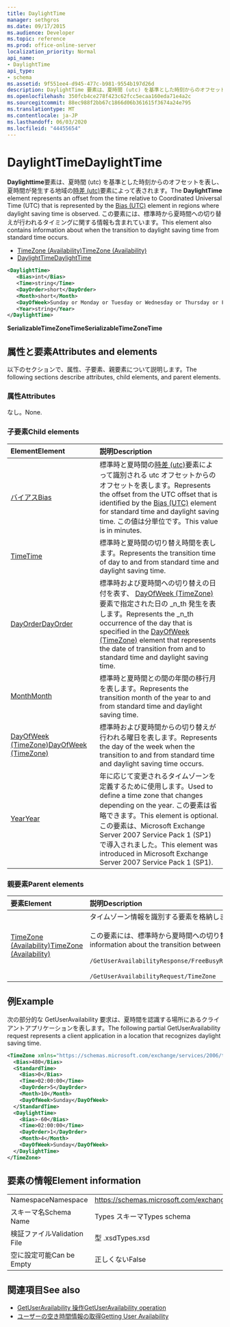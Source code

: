 ```yaml
---
title: DaylightTime
manager: sethgros
ms.date: 09/17/2015
ms.audience: Developer
ms.topic: reference
ms.prod: office-online-server
localization_priority: Normal
api_name:
- DaylightTime
api_type:
- schema
ms.assetid: 9f551ee4-d945-477c-b981-9554b197d26d
description: DaylightTime 要素は、夏時間 (utc) を基準とした時刻からのオフセットを表し、夏時間が発生する地域の時差 (UTC) 要素によって表されます。 この要素には、標準時から夏時間への切り替えが行われるタイミングに関する情報も含まれています。
ms.openlocfilehash: 350fcb4ce278f423c62fcc5ecaa160eda71e4a2c
ms.sourcegitcommit: 88ec988f2bb67c1866d06b361615f3674a24e795
ms.translationtype: MT
ms.contentlocale: ja-JP
ms.lasthandoff: 06/03/2020
ms.locfileid: "44455654"
---
```

# <a name="daylighttime"></a><span data-ttu-id="9f6d2-104">DaylightTime</span><span class="sxs-lookup"><span data-stu-id="9f6d2-104">DaylightTime</span></span>

<span data-ttu-id="9f6d2-105">**Daylighttime**要素は、夏時間 (utc) を基準とした時刻からのオフセットを表し、夏時間が発生する地域の[時差 (utc)](bias-utc.md)要素によって表されます。</span><span class="sxs-lookup"><span data-stu-id="9f6d2-105">The **DaylightTime** element represents an offset from the time relative to Coordinated Universal Time (UTC) that is represented by the [Bias (UTC)](bias-utc.md) element in regions where daylight saving time is observed.</span></span> <span data-ttu-id="9f6d2-106">この要素には、標準時から夏時間への切り替えが行われるタイミングに関する情報も含まれています。</span><span class="sxs-lookup"><span data-stu-id="9f6d2-106">This element also contains information about when the transition to daylight saving time from standard time occurs.</span></span> 
  
- [<span data-ttu-id="9f6d2-107">TimeZone (Availability)</span><span class="sxs-lookup"><span data-stu-id="9f6d2-107">TimeZone (Availability)</span></span>](timezone-availability.md) 
- [<span data-ttu-id="9f6d2-108">DaylightTime</span><span class="sxs-lookup"><span data-stu-id="9f6d2-108">DaylightTime</span></span>](daylighttime.md)
  
```xml
<DaylightTime>
   <Bias>int</Bias>
   <Time>string</Time>
   <DayOrder>short</DayOrder>
   <Month>short</Month>
   <DayOfWeek>Sunday or Monday or Tuesday or Wednesday or Thursday or Friday or Saturday</DayOfWeek>
   <Year>string</Year>
</DaylightTime>
```

<span data-ttu-id="9f6d2-109">**SerializableTimeZoneTime**</span><span class="sxs-lookup"><span data-stu-id="9f6d2-109">**SerializableTimeZoneTime**</span></span>

## <a name="attributes-and-elements"></a><span data-ttu-id="9f6d2-110">属性と要素</span><span class="sxs-lookup"><span data-stu-id="9f6d2-110">Attributes and elements</span></span>

<span data-ttu-id="9f6d2-111">以下のセクションで、属性、子要素、親要素について説明します。</span><span class="sxs-lookup"><span data-stu-id="9f6d2-111">The following sections describe attributes, child elements, and parent elements.</span></span>
  
### <a name="attributes"></a><span data-ttu-id="9f6d2-112">属性</span><span class="sxs-lookup"><span data-stu-id="9f6d2-112">Attributes</span></span>

<span data-ttu-id="9f6d2-113">なし。</span><span class="sxs-lookup"><span data-stu-id="9f6d2-113">None.</span></span>
  
### <a name="child-elements"></a><span data-ttu-id="9f6d2-114">子要素</span><span class="sxs-lookup"><span data-stu-id="9f6d2-114">Child elements</span></span>

|<span data-ttu-id="9f6d2-115">**Element**</span><span class="sxs-lookup"><span data-stu-id="9f6d2-115">**Element**</span></span>|<span data-ttu-id="9f6d2-116">**説明**</span><span class="sxs-lookup"><span data-stu-id="9f6d2-116">**Description**</span></span>|
|:-----|:-----|
|[<span data-ttu-id="9f6d2-117">バイアス</span><span class="sxs-lookup"><span data-stu-id="9f6d2-117">Bias</span></span>](bias.md) <br/> |<span data-ttu-id="9f6d2-118">標準時と夏時間の[時差 (utc)](bias-utc.md)要素によって識別される utc オフセットからのオフセットを表します。</span><span class="sxs-lookup"><span data-stu-id="9f6d2-118">Represents the offset from the UTC offset that is identified by the [Bias (UTC)](bias-utc.md) element for standard time and daylight saving time.</span></span> <span data-ttu-id="9f6d2-119">この値は分単位です。</span><span class="sxs-lookup"><span data-stu-id="9f6d2-119">This value is in minutes.</span></span>  <br/> |
|[<span data-ttu-id="9f6d2-120">Time</span><span class="sxs-lookup"><span data-stu-id="9f6d2-120">Time</span></span>](time.md) <br/> |<span data-ttu-id="9f6d2-121">標準時と夏時間の切り替え時間を表します。</span><span class="sxs-lookup"><span data-stu-id="9f6d2-121">Represents the transition time of day to and from standard time and daylight saving time.</span></span>  <br/> |
|[<span data-ttu-id="9f6d2-122">DayOrder</span><span class="sxs-lookup"><span data-stu-id="9f6d2-122">DayOrder</span></span>](dayorder.md) <br/> |<span data-ttu-id="9f6d2-123">標準時および夏時間への切り替えの日付を表す、 [DayOfWeek (TimeZone)](dayofweek-timezone.md)要素で指定された日の _n_th 発生を表します。</span><span class="sxs-lookup"><span data-stu-id="9f6d2-123">Represents the  _n_th occurrence of the day that is specified in the [DayOfWeek (TimeZone)](dayofweek-timezone.md) element that represents the date of transition from and to standard time and daylight saving time.</span></span>  <br/> |
|[<span data-ttu-id="9f6d2-124">Month</span><span class="sxs-lookup"><span data-stu-id="9f6d2-124">Month</span></span>](month.md) <br/> |<span data-ttu-id="9f6d2-125">標準時と夏時間との間の年間の移行月を表します。</span><span class="sxs-lookup"><span data-stu-id="9f6d2-125">Represents the transition month of the year to and from standard time and daylight saving time.</span></span>  <br/> |
|[<span data-ttu-id="9f6d2-126">DayOfWeek (TimeZone)</span><span class="sxs-lookup"><span data-stu-id="9f6d2-126">DayOfWeek (TimeZone)</span></span>](dayofweek-timezone.md) <br/> |<span data-ttu-id="9f6d2-127">標準時および夏時間からの切り替えが行われる曜日を表します。</span><span class="sxs-lookup"><span data-stu-id="9f6d2-127">Represents the day of the week when the transition to and from standard time and daylight saving time occurs.</span></span>  <br/> |
|[<span data-ttu-id="9f6d2-128">Year</span><span class="sxs-lookup"><span data-stu-id="9f6d2-128">Year</span></span>](year.md) <br/> |<span data-ttu-id="9f6d2-129">年に応じて変更されるタイムゾーンを定義するために使用します。</span><span class="sxs-lookup"><span data-stu-id="9f6d2-129">Used to define a time zone that changes depending on the year.</span></span> <span data-ttu-id="9f6d2-130">この要素は省略できます。</span><span class="sxs-lookup"><span data-stu-id="9f6d2-130">This element is optional.</span></span> <span data-ttu-id="9f6d2-131">この要素は、Microsoft Exchange Server 2007 Service Pack 1 (SP1) で導入されました。</span><span class="sxs-lookup"><span data-stu-id="9f6d2-131">This element was introduced in Microsoft Exchange Server 2007 Service Pack 1 (SP1).</span></span>  <br/> |
   
### <a name="parent-elements"></a><span data-ttu-id="9f6d2-132">親要素</span><span class="sxs-lookup"><span data-stu-id="9f6d2-132">Parent elements</span></span>

|<span data-ttu-id="9f6d2-133">**要素**</span><span class="sxs-lookup"><span data-stu-id="9f6d2-133">**Element**</span></span>|<span data-ttu-id="9f6d2-134">**説明**</span><span class="sxs-lookup"><span data-stu-id="9f6d2-134">**Description**</span></span>|
|:-----|:-----|
|[<span data-ttu-id="9f6d2-135">TimeZone (Availability)</span><span class="sxs-lookup"><span data-stu-id="9f6d2-135">TimeZone (Availability)</span></span>](timezone-availability.md) <br/> | <span data-ttu-id="9f6d2-136">タイムゾーン情報を識別する要素を格納します。</span><span class="sxs-lookup"><span data-stu-id="9f6d2-136">Contains elements that identify time zone information.</span></span><br/><br/><span data-ttu-id="9f6d2-137">この要素には、標準時から夏時間への切り替えに関する情報も含まれています。</span><span class="sxs-lookup"><span data-stu-id="9f6d2-137">This element also contains information about the transition between standard time and daylight saving time.</span></span><br/><br/>`/GetUserAvailabilityResponse/FreeBusyResponseArray/FreeBusyResponse/FreeBusyView/WorkingHours/TimeZone` <br/><br/>`/GetUserAvailabilityRequest/TimeZone` <br/> |
   
## <a name="example"></a><span data-ttu-id="9f6d2-138">例</span><span class="sxs-lookup"><span data-stu-id="9f6d2-138">Example</span></span>

<span data-ttu-id="9f6d2-139">次の部分的な GetUserAvailability 要求は、夏時間を認識する場所にあるクライアントアプリケーションを表します。</span><span class="sxs-lookup"><span data-stu-id="9f6d2-139">The following partial GetUserAvailability request represents a client application in a location that recognizes daylight saving time.</span></span>
  
```xml
<TimeZone xmlns="https://schemas.microsoft.com/exchange/services/2006/types">
  <Bias>480</Bias>
  <StandardTime>
    <Bias>0</Bias>
    <Time>02:00:00</Time>
    <DayOrder>5</DayOrder>
    <Month>10</Month>
    <DayOfWeek>Sunday</DayOfWeek>
  </StandardTime>
  <DaylightTime>
    <Bias>-60</Bias>
    <Time>02:00:00</Time>
    <DayOrder>1</DayOrder>
    <Month>4</Month>
    <DayOfWeek>Sunday</DayOfWeek>
  </DaylightTime>
</TimeZone>
```

## <a name="element-information"></a><span data-ttu-id="9f6d2-140">要素の情報</span><span class="sxs-lookup"><span data-stu-id="9f6d2-140">Element information</span></span>

|||
|:-----|:-----|
|<span data-ttu-id="9f6d2-141">Namespace</span><span class="sxs-lookup"><span data-stu-id="9f6d2-141">Namespace</span></span>  <br/> |https://schemas.microsoft.com/exchange/services/2006/types  <br/> |
|<span data-ttu-id="9f6d2-142">スキーマ名</span><span class="sxs-lookup"><span data-stu-id="9f6d2-142">Schema Name</span></span>  <br/> |<span data-ttu-id="9f6d2-143">Types スキーマ</span><span class="sxs-lookup"><span data-stu-id="9f6d2-143">Types schema</span></span>  <br/> |
|<span data-ttu-id="9f6d2-144">検証ファイル</span><span class="sxs-lookup"><span data-stu-id="9f6d2-144">Validation File</span></span>  <br/> |<span data-ttu-id="9f6d2-145">型 .xsd</span><span class="sxs-lookup"><span data-stu-id="9f6d2-145">Types.xsd</span></span>  <br/> |
|<span data-ttu-id="9f6d2-146">空に設定可能</span><span class="sxs-lookup"><span data-stu-id="9f6d2-146">Can be Empty</span></span>  <br/> |<span data-ttu-id="9f6d2-147">正しくない</span><span class="sxs-lookup"><span data-stu-id="9f6d2-147">False</span></span>  <br/> |
   
## <a name="see-also"></a><span data-ttu-id="9f6d2-148">関連項目</span><span class="sxs-lookup"><span data-stu-id="9f6d2-148">See also</span></span>

- [<span data-ttu-id="9f6d2-149">GetUserAvailability 操作</span><span class="sxs-lookup"><span data-stu-id="9f6d2-149">GetUserAvailability operation</span></span>](getuseravailability-operation.md)
- [<span data-ttu-id="9f6d2-150">ユーザーの空き時間情報の取得</span><span class="sxs-lookup"><span data-stu-id="9f6d2-150">Getting User Availability</span></span>](https://msdn.microsoft.com/library/d4133fcb-9b0f-4e6b-aadf-a389da83516a%28Office.15%29.aspx)

